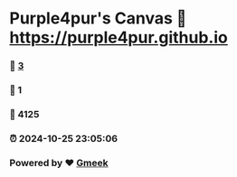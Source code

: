 # Purple4pur's Canvas :link: https://purple4pur.github.io 
### :page_facing_up: [3](https://purple4pur.github.io/tag.html) 
### :speech_balloon: 1 
### :hibiscus: 4125 
### :alarm_clock: 2024-10-25 23:05:06 
### Powered by :heart: [Gmeek](https://github.com/Meekdai/Gmeek)
